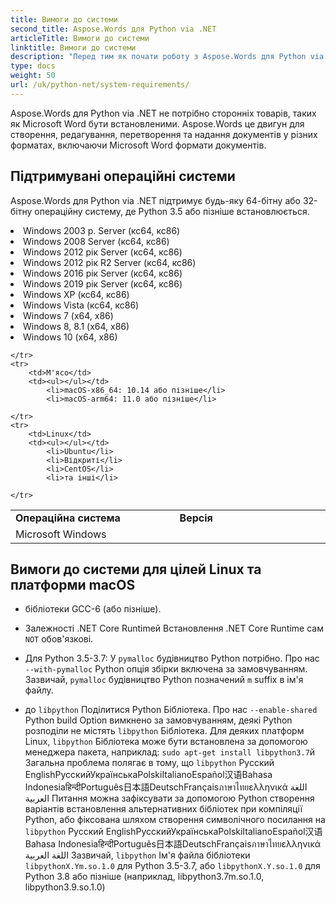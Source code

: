 ```yaml
---
title: Вимоги до системи
second_title: Aspose.Words для Python via .NET
articleTitle: Вимоги до системи
linktitle: Вимоги до системи
description: "Перед тим як почати роботу з Aspose.Words для Python via .NET, Забезпечити, що ви відповідаєте операційній системі, вимогам платформи та навколишнього середовища, тому діяльність на ваших пристроях належним чином підраховується."
type: docs
weight: 50
url: /uk/python-net/system-requirements/
---
```


Aspose.Words для Python via .NET не потрібно сторонніх товарів, таких як Microsoft Word бути встановленими. Aspose.Words це двигун для створення, редагування, перетворення та надання документів у різних форматах, включаючи Microsoft Word формати документів.

## Підтримувані операційні системи

Aspose.Words для Python via .NET підтримує будь-яку 64-бітну або 32-бітну операційну систему, де Python 3.5 або пізніше встановлюється.

<table>
    <tr>
        <td style="font-weight: bold; width:400px">Операційна система</td>
        <td style="font-weight: bold; width:400px">Версія</td>
    </tr>
    <tr>
        <td>Microsoft Windows</td>
        <td><ul></ul></td>
            <li>Windows 2003 р. Server (кс64, кс86)</li>
            <li>Windows 2008 Server (кс64, кс86)</li>
            <li>Windows 2012 рік Server (кс64, кс86)</li>
            <li>Windows 2012 рік R2 Server (кс64, кс86)</li>
            <li>Windows 2016 рік Server (кс64, кс86)</li>
            <li>Windows 2019 рік Server (кс64, кс86)</li>
            <li>Windows XP (кс64, кс86)</li>
            <li>Windows Vista (кс64, кс86)</li>
            <li>Windows 7 (х64, х86)</li>
            <li>Windows 8, 8.1 (х64, x86)</li>
            <li>Windows 10 (х64, x86)</li>
        
    </tr>
    <tr>
        <td>М'ясо</td>
        <td><ul></ul></td>
            <li>macOS-x86_64: 10.14 або пізніше</li>
            <li>macOS-arm64: 11.0 або пізніше</li>
        
    </tr>
    <tr>
        <td>Linux</td>
        <td><ul></ul></td>
            <li>Ubuntu</li>
            <li>Відкриті</li>
            <li>CentOS</li>
            <li>та інші</li>
        
    </tr>
</table>

## Вимоги до системи для цілей Linux та платформи macOS

- бібліотеки GCC-6 (або пізніше).

- Залежності .NET Core Runtimeй Встановлення .NET Core Runtime сам `NOT` обов'язкові.

- Для Python 3.5-3.7: У `pymalloc` будівництво Python потрібно. Про нас `--with-pymalloc` Python опція збірки включена за замовчуванням. Зазвичай, `pymalloc` будівництво Python позначений `m` suffix в ім'я файлу.

- до `libpython` Поділитися Python Бібліотека. Про нас `--enable-shared` Python build Option вимкнено за замовчуванням, деякі Python розподіли не містять `libpython` Бібліотека. Для деяких платформ Linux, `libpython` Бібліотека може бути встановлена за допомогою менеджера пакета, наприклад: `sudo apt-get install libpython3.7`й Загальна проблема полягає в тому, що `libpython` Русский EnglishРусскийУкраїнськаPolskiItalianoEspañol汉语Bahasa Indonesiaहिन्दीPortuguês日本語DeutschFrançaisภาษาไทยελληνικά اللغة العربية Питання можна зафіксувати за допомогою Python створення варіантів встановлення альтернативних бібліотек при компіляції Python, або фіксована шляхом створення символічного посилання на `libpython` Русский EnglishРусскийУкраїнськаPolskiItalianoEspañol汉语Bahasa Indonesiaहिन्दीPortuguês日本語DeutschFrançaisภาษาไทยελληνικά اللغة العربية Зазвичай, `libpython` Ім'я файла бібліотеки `libpythonX.Ym.so.1.0` для Python 3.5-3.7, або `libpythonX.Y.so.1.0` для Python 3.8 або пізніше (наприклад, libpython3.7m.so.1.0, libpython3.9.so.1.0)
